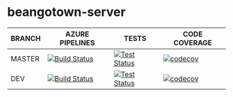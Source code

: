 # beangotown-server
BRANCH | AZURE PIPELINES                                                                                                                                                                                                             | TESTS                                                                                                                                                                                                 | CODE COVERAGE
-------|-----------------------------------------------------------------------------------------------------------------------------------------------------------------------------------------------------------------------------|-------------------------------------------------------------------------------------------------------------------------------------------------------------------------------------------------------|--------------
MASTER   | [![Build Status](https://dev.azure.com/BeangoTown/beangotown-server/_apis/build/status/beangotown-server?branchName=master)](https://dev.azure.com/BeangoTown/beangotown-server/_build/latest?definitionId=1&branchName=master) | [![Test Status](https://img.shields.io/azure-devops/tests/BeangoTown/beangotown-server/1/master)](https://dev.azure.com/BeangoTown/beangotown-indexer/_build/latest?definitionId=2&branchName=master) | [![codecov](https://codecov.io/github/Beangotown/beangotown-server/graph/badge.svg?token=ORWZI8I1SH)](https://codecov.io/github/Beangotown/beangotown-server)
DEV    | [![Build Status](https://dev.azure.com/BeangoTown/beangotown-server/_apis/build/status/beangotown-server?branchName=dev)](https://dev.azure.com/BeangoTown/beangotown-server/_build/latest?definitionId=1&branchName=dev)   | [![Test Status](https://img.shields.io/azure-devops/tests/BeangoTown/beangotown-server/1/dev)](https://dev.azure.com/BeangoTown/beangotown-indexer/_build/latest?definitionId=2&branchName=dev)       | [![codecov](https://codecov.io/github/Beangotown/beangotown-server/graph/badge.svg?token=ORWZI8I1SH)](https://codecov.io/github/Beangotown/beangotown-server)